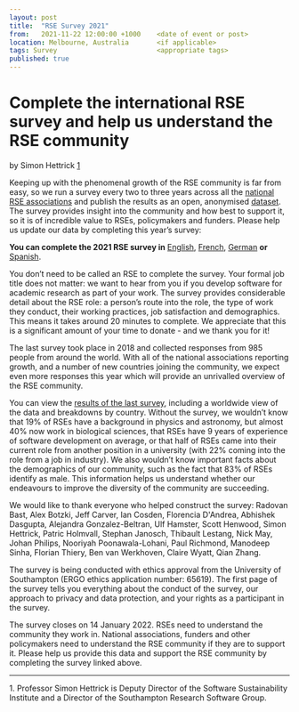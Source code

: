 ```yaml
---
layout: post
title:  "RSE Survey 2021"
from:   2021-11-22 12:00:00 +1000    <date of event or post>
location: Melbourne, Australia       <if applicable>
tags: Survey                         <appropriate tags>
published: true                     
---
```


# Complete the international RSE survey and help us understand the RSE community

by Simon Hettrick [1](#ref-1)

Keeping up with the phenomenal growth of the RSE community is far from easy, so we run a survey every two to three years across all the [national RSE associations](https://researchsoftware.org/2021/01/27/introducing-the-international-council-of-RSE-associations.html) and publish the results as an open, anonymised [dataset](https://www.software.ac.uk/blog/2018-03-12-what-do-we-know-about-rses-results-our-international-surveys). The survey provides insight into the community and how best to support it, so it is of incredible value to RSEs, policymakers and funders. Please help us update our data by completing this year’s survey:

**You can complete the 2021 RSE survey in** 
[English](https://eur03.safelinks.protection.outlook.com/?url=https%3A%2F%2Fsoftwaresaved.limequery.com%2F386272%3Flang%3Den&data=04%7C01%7Csjh%40ecs.soton.ac.uk%7C21dac81c36e14a07289308d9a81484de%7C4a5378f929f44d3ebe89669d03ada9d8%7C0%7C0%7C637725630602050621%7CUnknown%7CTWFpbGZsb3d8eyJWIjoiMC4wLjAwMDAiLCJQIjoiV2luMzIiLCJBTiI6Ik1haWwiLCJXVCI6Mn0%3D%7C3000&sdata=c50UYjuK%2FN0%2BYpxuKhOXWBJTyxpAkDhq5XTTamG%2FW%2Fc%3D&reserved=0), 
[French](https://eur03.safelinks.protection.outlook.com/?url=https%3A%2F%2Fsoftwaresaved.limequery.com%2F386272%3Flang%3Dfr&data=04%7C01%7Csjh%40ecs.soton.ac.uk%7C21dac81c36e14a07289308d9a81484de%7C4a5378f929f44d3ebe89669d03ada9d8%7C0%7C0%7C637725630602060571%7CUnknown%7CTWFpbGZsb3d8eyJWIjoiMC4wLjAwMDAiLCJQIjoiV2luMzIiLCJBTiI6Ik1haWwiLCJXVCI6Mn0%3D%7C3000&sdata=OQfg3JVkc6gMLZVCiLIQWvds0L%2BuEUwO0pnMoTE6iaE%3D&reserved=0), 
[German](https://eur03.safelinks.protection.outlook.com/?url=https%3A%2F%2Fsoftwaresaved.limequery.com%2F386272%3Flang%3Dde-informal&data=04%7C01%7Csjh%40ecs.soton.ac.uk%7C21dac81c36e14a07289308d9a81484de%7C4a5378f929f44d3ebe89669d03ada9d8%7C0%7C0%7C637725630602060571%7CUnknown%7CTWFpbGZsb3d8eyJWIjoiMC4wLjAwMDAiLCJQIjoiV2luMzIiLCJBTiI6Ik1haWwiLCJXVCI6Mn0%3D%7C3000&sdata=j3xQsvM87kPJsTUSepQy87or%2BIiAOnMlMOFn8RbEZTQ%3D&reserved=0) 
**or** 
[Spanish](https://eur03.safelinks.protection.outlook.com/?url=https%3A%2F%2Fsoftwaresaved.limequery.com%2F386272%3Flang%3Des&data=04%7C01%7Csjh%40ecs.soton.ac.uk%7C21dac81c36e14a07289308d9a81484de%7C4a5378f929f44d3ebe89669d03ada9d8%7C0%7C0%7C637725630602070538%7CUnknown%7CTWFpbGZsb3d8eyJWIjoiMC4wLjAwMDAiLCJQIjoiV2luMzIiLCJBTiI6Ik1haWwiLCJXVCI6Mn0%3D%7C3000&sdata=iAz%2FqKl%2BjTZ8mjl8aY%2B875nEbOT8VQa6%2FKeeFM32VyM%3D&reserved=0).

You don’t need to be called an RSE to complete the survey. Your formal job title does not matter: we want to hear from you if you develop software for academic research as part of your work. The survey provides considerable detail about the RSE role: a person’s route into the role, the type of work they conduct, their working practices, job satisfaction and demographics. This means it takes around 20 minutes to complete. We appreciate that this is a significant amount of your time to donate - and we thank you for it! 
 
The last survey took place in 2018 and collected responses from 985 people from around the world. With all of the national associations reporting growth, and a number of new countries joining the community, we expect even more responses this year which will provide an unrivalled overview of the RSE community.
 
You can view the [results of the last survey](https://softwaresaved.github.io/international-survey-2018/), including a worldwide view of the data and breakdowns by country. Without the survey, we wouldn’t know that 19% of RSEs have a background in physics and astronomy, but almost 40% now work in biological sciences, that RSEs have 9 years of experience of software development on average, or that half of RSEs came into their current role from another position in a university (with 22% coming into the role from a job in industry). We also wouldn’t know important facts about the demographics of our community, such as the fact that 83% of RSEs identify as male. This information helps us understand whether our endeavours to improve the diversity of the community are succeeding.

We would like to thank everyone who helped construct the survey: Radovan Bast, Alex Botzki, Jeff Carver, Ian Cosden, Florencia D'Andrea, Abhishek Dasgupta, Alejandra Gonzalez-Beltran, Ulf Hamster, Scott Henwood, Simon Hettrick, Patric Holmvall, Stephan Janosch, Thibault Lestang, Nick May, Johan Philips, Nooriyah Poonawala-Lohani, Paul Richmond, Manodeep Sinha, Florian Thiery, Ben van Werkhoven, Claire Wyatt, Qian Zhang.


The survey is being conducted with ethics approval from the University of Southampton (ERGO ethics application number: 65619). The first page of the survey tells you everything about the conduct of the survey, our approach to privacy and data protection, and your rights as a participant in the survey.

The survey closes on 14 January 2022. RSEs need to understand the community they work in. National associations, funders and other policymakers need to understand the RSE community if they are to support it. Please help us provide this data and support the RSE community by completing the survey linked above.


---
<a name="#ref-1"/>1. Professor Simon Hettrick is Deputy Director of the Software Sustainability Institute and a Director of the Southampton Research Software Group.